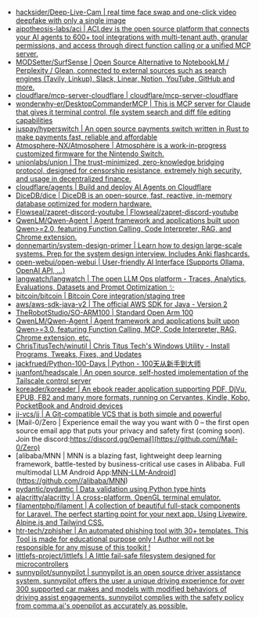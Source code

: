 + [hacksider/Deep-Live-Cam | real time face swap and one-click video deepfake with only a single image](https://github.com//hacksider/Deep-Live-Cam)
+ [aipotheosis-labs/aci | ACI.dev is the open source platform that connects your AI agents to 600+ tool integrations with multi-tenant auth, granular permissions, and access through direct function calling or a unified MCP server.](https://github.com//aipotheosis-labs/aci)
+ [MODSetter/SurfSense | Open Source Alternative to NotebookLM / Perplexity / Glean, connected to external sources such as search engines (Tavily, Linkup), Slack, Linear, Notion, YouTube, GitHub and more.](https://github.com//MODSetter/SurfSense)
+ [cloudflare/mcp-server-cloudflare | cloudflare/mcp-server-cloudflare](https://github.com//cloudflare/mcp-server-cloudflare)
+ [wonderwhy-er/DesktopCommanderMCP | This is MCP server for Claude that gives it terminal control, file system search and diff file editing capabilities](https://github.com//wonderwhy-er/DesktopCommanderMCP)
+ [juspay/hyperswitch | An open source payments switch written in Rust to make payments fast, reliable and affordable](https://github.com//juspay/hyperswitch)
+ [Atmosphere-NX/Atmosphere | Atmosphère is a work-in-progress customized firmware for the Nintendo Switch.](https://github.com//Atmosphere-NX/Atmosphere)
+ [unionlabs/union | The trust-minimized, zero-knowledge bridging protocol, designed for censorship resistance, extremely high security, and usage in decentralized finance.](https://github.com//unionlabs/union)
+ [cloudflare/agents | Build and deploy AI Agents on Cloudflare](https://github.com//cloudflare/agents)
+ [DiceDB/dice | DiceDB is an open-source, fast, reactive, in-memory database optimized for modern hardware.](https://github.com//DiceDB/dice)
+ [Flowseal/zapret-discord-youtube | Flowseal/zapret-discord-youtube](https://github.com//Flowseal/zapret-discord-youtube)
+ [QwenLM/Qwen-Agent | Agent framework and applications built upon Qwen>=2.0, featuring Function Calling, Code Interpreter, RAG, and Chrome extension.](https://github.com//QwenLM/Qwen-Agent)
+ [donnemartin/system-design-primer | Learn how to design large-scale systems. Prep for the system design interview. Includes Anki flashcards.](https://github.com//donnemartin/system-design-primer)
+ [open-webui/open-webui | User-friendly AI Interface (Supports Ollama, OpenAI API, ...)](https://github.com//open-webui/open-webui)
+ [langwatch/langwatch | The open LLM Ops platform - Traces, Analytics, Evaluations, Datasets and Prompt Optimization ✨](https://github.com//langwatch/langwatch)
+ [bitcoin/bitcoin | Bitcoin Core integration/staging tree](https://github.com//bitcoin/bitcoin)
+ [aws/aws-sdk-java-v2 | The official AWS SDK for Java - Version 2](https://github.com//aws/aws-sdk-java-v2)
+ [TheRobotStudio/SO-ARM100 | Standard Open Arm 100](https://github.com//TheRobotStudio/SO-ARM100)
+ [QwenLM/Qwen-Agent | Agent framework and applications built upon Qwen>=3.0, featuring Function Calling, MCP, Code Interpreter, RAG, Chrome extension, etc.](https://github.com//QwenLM/Qwen-Agent)
+ [ChrisTitusTech/winutil | Chris Titus Tech's Windows Utility - Install Programs, Tweaks, Fixes, and Updates](https://github.com//ChrisTitusTech/winutil)
+ [jackfrued/Python-100-Days | Python - 100天从新手到大师](https://github.com//jackfrued/Python-100-Days)
+ [juanfont/headscale | An open source, self-hosted implementation of the Tailscale control server](https://github.com//juanfont/headscale)
+ [koreader/koreader | An ebook reader application supporting PDF, DjVu, EPUB, FB2 and many more formats, running on Cervantes, Kindle, Kobo, PocketBook and Android devices](https://github.com//koreader/koreader)
+ [jj-vcs/jj | A Git-compatible VCS that is both simple and powerful](https://github.com//jj-vcs/jj)
+ [Mail-0/Zero | Experience email the way you want with 0 – the first open source email app that puts your privacy and safety first (coming soon). Join the discord:https://discord.gg/0email](https://github.com//Mail-0/Zero)
+ [alibaba/MNN | MNN is a blazing fast, lightweight deep learning framework, battle-tested by business-critical use cases in Alibaba. Full multimodal LLM Android App:[MNN-LLM-Android](./apps/Android/MnnLlmChat/README.md)](https://github.com//alibaba/MNN)
+ [pydantic/pydantic | Data validation using Python type hints](https://github.com//pydantic/pydantic)
+ [alacritty/alacritty | A cross-platform, OpenGL terminal emulator.](https://github.com//alacritty/alacritty)
+ [filamentphp/filament | A collection of beautiful full-stack components for Laravel. The perfect starting point for your next app. Using Livewire, Alpine.js and Tailwind CSS.](https://github.com//filamentphp/filament)
+ [htr-tech/zphisher | An automated phishing tool with 30+ templates. This Tool is made for educational purpose only ! Author will not be responsible for any misuse of this toolkit !](https://github.com//htr-tech/zphisher)
+ [littlefs-project/littlefs | A little fail-safe filesystem designed for microcontrollers](https://github.com//littlefs-project/littlefs)
+ [sunnypilot/sunnypilot | sunnypilot is an open source driver assistance system. sunnypilot offers the user a unique driving experience for over 300 supported car makes and models with modified behaviors of driving assist engagements. sunnypilot complies with the safety policy from comma.ai's openpilot as accurately as possible.](https://github.com//sunnypilot/sunnypilot)
